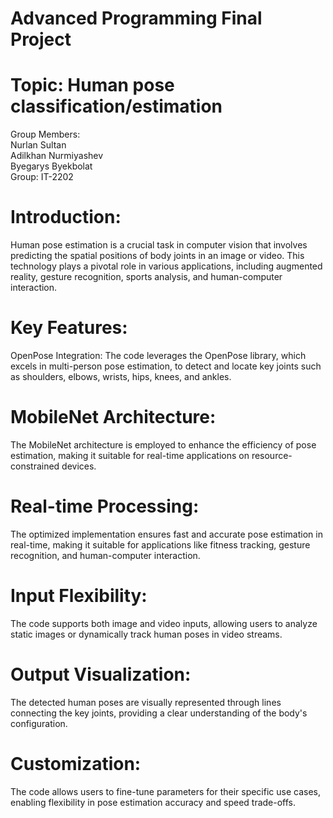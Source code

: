 # Advanced Programming Final Project 
# Topic: Human pose classification/estimation

Group Members:<br />
Nurlan Sultan<br />
Adilkhan Nurmiyashev<br />
Byegarys Byekbolat<br />
Group: IT-2202

# Introduction:

Human pose estimation is a crucial task in computer vision that involves predicting the spatial positions of body joints in an image or video. This technology plays a pivotal role in various applications, including augmented reality, gesture recognition, sports analysis, and human-computer interaction.

# Key Features:

OpenPose Integration: The code leverages the OpenPose library, which excels in multi-person pose estimation, to detect and locate key joints such as shoulders, elbows, wrists, hips, knees, and ankles.

# MobileNet Architecture: 

The MobileNet architecture is employed to enhance the efficiency of pose estimation, making it suitable for real-time applications on resource-constrained devices.

# Real-time Processing: 

The optimized implementation ensures fast and accurate pose estimation in real-time, making it suitable for applications like fitness tracking, gesture recognition, and human-computer interaction.

# Input Flexibility: 

The code supports both image and video inputs, allowing users to analyze static images or dynamically track human poses in video streams.

# Output Visualization: 

The detected human poses are visually represented through lines connecting the key joints, providing a clear understanding of the body's configuration.

# Customization: 

The code allows users to fine-tune parameters for their specific use cases, enabling flexibility in pose estimation accuracy and speed trade-offs.
